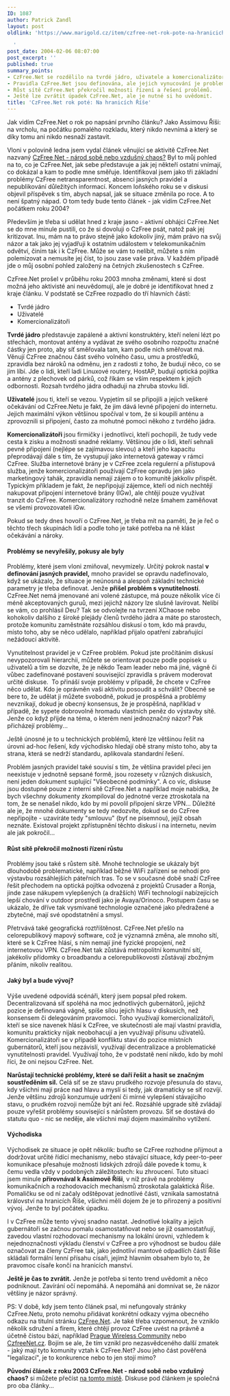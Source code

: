 ```yaml
---
ID: 1087
author: Patrick Zandl
layout: post
oldlink: 'https://www.marigold.cz/item/czfree-net-rok-pote-na-hranicich-rise-1087

  '
post_date: 2004-02-06 08:07:00
post_excerpt: ''
published: true
summary_points:
- CzFree.Net se rozdělilo na tvrdé jádro, uživatele a komercionalizátory.
- Pravidla CzFree.Net jsou definována, ale jejich vynucování je problematické.
- Růst sítě CzFree.Net překročil možnosti řízení a řešení problémů.
- Ještě lze zvrátit úpadek CzFree.Net, ale je nutné si ho uvědomit.
title: 'CzFree.Net rok poté: Na hranicích Říše'
---
```


Jak vidím CzFree.Net o rok po napsání prvního článku? Jako Assimovu Říši: na vrcholu, na počátku pomalého rozkladu, který nikdo nevnímá a který se díky tomu ani nikdo nesnaží zastavit.<!--more--><p>
Vloni v polovině ledna jsem vydal článek věnující se aktivitě CzFree.Net nazvaný <A href="/trh/czfree030112.html">CzFree Net - národ sobě nebo vzdušný chaos?</A> Byl to můj pohled na to, co je CzFree.Net, jak sebe představuje a jak jej někteří ostatní vnímají, co dokázal a kam to podle mne směřuje. Identifikoval jsem jako tři základní problémy CzFree netransparentnost, absenci jasných pravidel a nepublikování důležitých informací. Koncem loňského roku se v diskusi objevil příspěvek s tím, abych napsal, jak se situace změnila po roce. A to není špatný nápad. O tom tedy bude tento článek - jak vidím CzFree.Net počátkem roku 2004?</p>

<p>
Především je třeba si udělat hned z kraje jasno - aktivní obhájci CzFree.Net se do mne minule pustili, co že si dovoluji o CzFree psát, natož pak jej kritizovat. Inu, mám na to právo stejně jako kdokoliv jiný, mám právo na svůj názor a tak jako jej vyjadřuji k ostatním událostem v telekomunikačním odvětví, činím tak i k CzFree. Může se vám to nelíbit, můžete s ním polemizovat a nemusíte jej číst, to jsou zase vaše práva. V každém případě jde o můj osobní pohled založený na četných zkušenostech s CzFree.</p>

<p>
CzFree.Net prošel v průběhu roku 2003 mnoha změnami, které si dost možná jeho aktivisté ani neuvědomují, ale je dobré je identifikovat hned z kraje článku. V podstatě se CzFree rozpadlo do tří hlavních částí:</p>

<UL>
<LI>Tvrdé jádro</LI>
<LI>Uživatelé</LI>
<LI>Komercionalizátoři</LI></UL>
<p>
<STRONG>Tvrdé jádro</STRONG> představuje zapálené a aktivní konstruktéry, kteří nelení lézt po střechách, montovat antény a vydávat ze svého osobního rozpočtu značné částky jen proto, aby síť směřovala tam, kam podle nich směřovat má. Věnují CzFree značnou část svého volného času, umu a prostředků, zpravidla bez nároků na odměnu, jen z radosti z toho, že budují něco, co se jim líbí. Jde o lidi, kteří ladi Linuxové routery, HostAP, budují optická pojítka a antény z plechovek od párků, což říkám se vším respektem k jejich odbornosti. Rozsah tvrdého jádra odhaduji na zhruba stovku lidí. </p>

<p>
<STRONG>Uživatelé</STRONG> jsou ti, kteří se vezou. Vypjetím sil se připojili a jejich veškeré očekávání od CzFree.Netu je fakt, že jim dává levné připojení do internetu. Jejich maximální výkon většinou spočíval v tom, že si koupili anténu a zprovoznili si připojení, často za mohutné pomoci někoho z tvrdého jádra.&#160;&#160; </p>

<p>
<STRONG>Komercionalizátoři </STRONG>jsou firmičky i jednotlivci, kteří pochopili, že tudy vede cesta k zisku a možnosti snadné reklamy. Většinou jde o lidi, kteří sehnali pevné připojení (nejlépe se zajímavou slevou) a kteří jeho kapacitu přeprodávají dále s tím, že vystupují jako internetová gateway v rámci CzFree. Služba internetové brány je v CzFree zcela regulerní a přístupová služba, jenže komercionalizátoři používají CzFree opravdu jen jako marketingový tahák, zpravidla nemají zájem o to komunitě jakkoliv přispět. Typickým příkladem je fakt, že nepřipojují zájemce, kteří od nich nechtějí nakupovat připojení internetové brány (IGw), ale chtějí pouze využívat tranzit do CzFree. Komercionalizátory rozhodně nelze šmahem zaměňovat se všemi provozovateli iGw.</p>

<p>
Pokud se tedy dnes hovoří o CzFree.Net, je třeba mít na paměti, že je řeč o těchto třech skupinách lidí a podle toho je také potřeba na ně klást očekávání a nároky. </p>

<H4>Problémy se nevyřešily, pokusy ale byly</H4>
<p>
Problémy, které jsem vloni zmiňoval, nevymizely. Určitý pokrok nastal <STRONG>v definování jasných pravidel,</STRONG> mnoho pravidel se opravdu nadefinovalo, když se ukázalo, že situace je neúnosná a alespoň základní technické parametry je třeba definovat. Jenže <STRONG>přišel problém s vynutitelností</STRONG>. CzFree.Net nemá jmenované ani volené zástupce, má pouze několik více či méně akceptovaných guruů, mezi jejichž názory lze slušně lavírovat. Nelíbí se vám, co prohlásil Deu? Tak se odvolejte na tvrzení XChaose nebo kohokoliv dalšího z široké plejády členů tvrdého jádra a máte po starostech, protože komunitu zaměstnáte rozsáhlou diskusí o tom, kdo má pravdu, místo toho, aby se něco udělalo, například přijalo opatření zabraňující nežádoucí aktivitě. </p>

<p>
Vynutitelnost pravidel je v CzFree problém. Pokud jste pročítáním diskusí nevypozorovali hierarchii, můžete se orientovat pouze podle popisek u uživatelů a tím se dozvíte, že je někdo Team leader nebo má jiné, vágně či vůbec zadefinované postavení související zpravidla s právem moderovat určité diskuse.&#160; To přináší svoje problémy v případě, že chcete v CzFree něco udělat. Kdo je oprávněn vaši aktivitu posoudit a schválit? Obecně se bere to, že udělat ji můžete svobodně, pokud je prospěšná a problémy nevznikají, dokud je obecný konsensus, že je prospěšná, například v případě, že sypete dobrovolně hromadu vlastních peněz do výstavby sítě. Jenže co když přijde na téma, o kterém není jednoznačný názor? Pak přicházejí problémy... </p>

<p>
Ještě únosné je to u technických problémů, které lze většinou řešit na úrovni ad-hoc řešení, kdy východisko hledají obě strany místo toho, aby ta strana, která se nedrží standardu, aplikovala standardní řešení. </p>

<p>
Problém jasných pravidel také souvisí s tím, že většina pravidel přeci jen neexistuje v jednotně sepsané formě, jsou rozesety v různých diskusích, není jeden dokument suplující "Všeobecné podmínky". A co víc, diskuse jsou dostupné pouze z interní sítě CzFree.Net a například moje nabídka, že bych všechny dokumenty zkompiloval do jednotné verze ztroskotala na tom, že se nenašel nikdo, kdo by mi povolil připojení skrze VPN... Důležité ale je, že mnohé dokumenty se tedy nedozvíte, dokud se do CzFree nepřipojíte - uzavíráte tedy "smlouvu" (byť ne písemnou), jejíž obsah neznáte. Existoval projekt zpřístupnění těchto diskusí i na internetu, nevím ale jak pokročil...</p>

<H4>Růst sítě překročil možnosti řízení růstu</H4>
<p>
Problémy jsou také s růstem sítě. Mnohé technologie se ukázaly být dlouhodobě problematické, například běžné WiFi zařízení se nehodí pro výstavbu rozsáhlejších páteřních tras. To se v současné době snaží CzFree řešit přechodem na optická pojítka odvozená z projektů Crusader a Ronja, jinde zase nákupem vylepšených (a dražších) WiFi technologií nabízejících lepší chování v outdoor prostředí jako je Avaya/Orinoco. Postupem času se ukázalo, že dříve tak vysmívané technologie označené jako předražené a zbytečné, mají své opodstatnění a smysl. </p>

<p>
Přetrvává také geografická roztříštěnost. CzFree.Net přešlo na celorepublikový mapový software, což je významná změna, ale mnoho sítí, které se k CzFree hlásí, s ním nemají jiné fyzické propojení, než internetovou VPN. CzFree.Net tak zůstává metropolitní komunitní sítí, jakékoliv přídomky o broadbandu a celorepublikovosti zůstávají zbožným přáním, nikoliv realitou. </p>

<H4>Jaký byl a bude vývoj?</H4>
<p>
Výše uvedené odpovídá scénáři, který jsem popsal před rokem. Decentralizovaná síť spoléhá na moc jednotlivých gubernátorů, jejichž pozice je definovaná vágně, spíše sílou jejich hlasu v diskusích, než konsensem či delegováním pravomoci. Toho využívají komercionalízátoři, kteří se sice navenek hlásí k CzFree, ve skutečnosti ale mají vlastní pravidla, komunitu prakticky nijak neobohacují a jen využívají přísunu uživatelů. Komercionalizátoři se v případě konfliktu staví do pozice místních gubernátorů, kteří jsou nezávislí, využívají decentralizace a problematické vynutitelnosti pravidel. Využívají toho, že v podstatě není nikdo, kdo by mohl říci, že oni nejsou CzFree. Net. </p>

<p>
<STRONG>Narůstají technické problémy, které se daří řešit a hasit se značným soustředěním sil.</STRONG> Celá síť se ze stavu prudkého rozvoje přesunula do stavu, kdy všichni mají práce nad hlavu a myslí si tedy, jak dramaticky se síť rozvíjí. Jenže většinu zdrojů konzumuje udržení či mírné vylepšení stávajícího stavu, o prudkém rozvoji nemůže být ani řeč. Rozsáhlé upgrade sítě zvládají pouze vyřešit problémy související s nárůstem provozu. Síť se dostává do statutu quo - nic se neděje, ale všichni mají dojem maximálního vytížení. </p>

<H4>Východiska</H4>
<p>
Východisek ze situace je opět několik: buďto se CzFree rozhodne přijmout a dodržovat určité řídící mechanismy, nebo stávající situace, kdy peer-to-peer komunikace přesahuje možnosti lidských zdrojů dále povede k tomu, k čemu vedla vždy v podobných záležitostech: ku zhroucení. Tuto situaci jsem minule <STRONG>přirovnával k Assimově Říši</STRONG>, v níž právě na problémy komunikačních a rozhodovacích mechanismů ztroskotala galaktická Říše. Pomaličku se od ní začaly odštěpovat jednotlivé části, vznikala samostatná království na hranicích Říše, všichni měli dojem že je to přirozený a positivní vývoj. Jenže to byl počátek úpadku. </p>

<p>
I v CzFree může tento vývoj snadno nastat. Jednotlivé lokality a jejich gubernátoři se začnou pomalu osamostatňovat nebo se již osamostatňují, zavedou vlastní rozhodovací mechanismy na lokální úrovni, vzhledem k nejednoznačnosti výkladu členství v CzFree a pro výhodnost se budou dále označovat za členy CzFree tak, jako jednotliví mantové odpadlích částí Říše skládali formální lenní přísahu císaři, jejímž hlavním obsahem bylo to, že pravomoc císaře končí na hranicích manství. </p>

<p>
<STRONG>Ještě je čas to zvrátit.</STRONG> Jenže je potřeba si tento trend uvědomit a něco podniknout. Zavírání očí nepomáhá. A nepomáhá ani domnívat se, že názor většiny je názor správný. </p>

<p>
PS: V době, kdy jsem tento článek psal, mi nefungovaly stránky CzFree.Netu, proto nemohu přidávat konkrétní odkazy vyjma obecného odkazu na titulní stránku <A href="http://www.czfree.net/" target=_blank>CzFree.Net</A>. Je také třeba vzpomenout, že vzniklo několik sdružení a firem, které chtějí provoz CzFree uvést na právně a účetně čistou bázi, například <A href="http://pwc.networ.cz/" target=_blank>Prague Wireless Community</A> nebo <A href="http://www.czfreenet.cz/" target=_blank>CzfreeNet.cz</A>. Bojím se ale, že tím vznikl pro nezasvědceného další zmatek - jaký mají tyto komunity vztah k CzFree.Net? Jsou jeho část pověřená "legalizací", je to konkurence nebo to jen stojí mimo? </p>

<p>
<STRONG>Původní článek z roku 2003 CzFree.Net - národ sobě nebo vzdušný chaos?</STRONG> si můžete přečíst <A href="/trh/czfree030112.html">na tomto místě</A>. Diskuse pod článkem je společná pro oba články...</p>